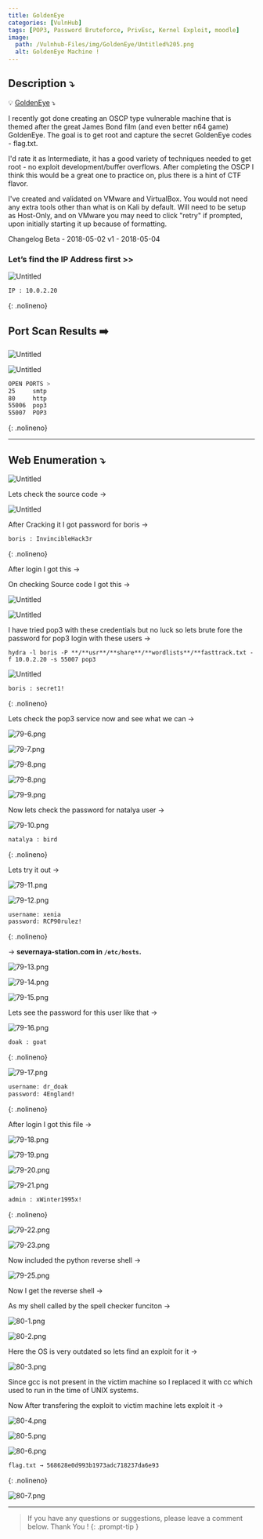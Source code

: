 ```yaml
---
title: GoldenEye
categories: [VulnHub]
tags: [POP3, Password Bruteforce, PrivEsc, Kernel Exploit, moodle]
image:
  path: /Vulnhub-Files/img/GoldenEye/Untitled%205.png
  alt: GoldenEye Machine !
---
```


## **Description ⤵️**


💡 [GoldenEye](https://vulnhub.com/entry/goldeneye-1,240/) ⤵️

I recently got done creating an OSCP type vulnerable machine that is themed after the great James Bond film (and even better n64 game) GoldenEye. The goal is to get root and capture the secret GoldenEye codes - flag.txt.

I'd rate it as Intermediate, it has a good variety of techniques needed to get root - no exploit development/buffer overflows. After completing the OSCP I think this would be a great one to practice on, plus there is a hint of CTF flavor.

I've created and validated on VMware and VirtualBox. You would not need any extra tools other than what is on Kali by default. Will need to be setup as Host-Only, and on VMware you may need to click "retry" if prompted, upon initially starting it up because of formatting.

 Changelog Beta - 2018-05-02 v1 - 2018-05-04



### **Let’s find the IP Address first >>**

![Untitled](/Vulnhub-Files/img/GoldenEye/Untitled.png)

```bash
IP : 10.0.2.20
```
{: .nolineno}

## Port Scan Results ➡️

![Untitled](/Vulnhub-Files/img/GoldenEye/Untitled%201.png)

![Untitled](/Vulnhub-Files/img/GoldenEye/Untitled%202.png)

```bash
OPEN PORTS >
25     smtp
80     http
55006  pop3
55007  POP3
```
{: .nolineno}

---

## Web Enumeration ⤵️

![Untitled](/Vulnhub-Files/img/GoldenEye/Untitled%203.png)

Lets check the source code →

![Untitled](/Vulnhub-Files/img/GoldenEye/Untitled%204.png)

After Cracking it I got password for boris →

```bash
boris : InvincibleHack3r
```
{: .nolineno}

After login I got this →

On checking Source code I got this →

![Untitled](/Vulnhub-Files/img/GoldenEye/Untitled%205.png)

![Untitled](/Vulnhub-Files/img/GoldenEye/Untitled%206.png)

I have tried pop3 with these credentials but no luck so lets brute fore the password for pop3 login with these users →

`hydra -l boris -P **/**usr**/**share**/**wordlists**/**fasttrack.txt -f 10.0.2.20 -s 55007 pop3`

![Untitled](/Vulnhub-Files/img/GoldenEye/Untitled%207.png)

```bash
boris : secret1!
```
{: .nolineno}

Lets check the pop3 service now and see what we can →

![79-6.png](/Vulnhub-Files/img/GoldenEye/79-6.png)

![79-7.png](/Vulnhub-Files/img/GoldenEye/79-7.png)

![79-8.png](/Vulnhub-Files/img/GoldenEye/79-8.png)

![79-8.png](/Vulnhub-Files/img/GoldenEye/79-8%201.png)

![79-9.png](/Vulnhub-Files/img/GoldenEye/79-9.png)

Now lets check the password for natalya user →

![79-10.png](/Vulnhub-Files/img/GoldenEye/79-10.png)

```bash
natalya : bird
```
{: .nolineno}

Lets try it out →

![79-11.png](/Vulnhub-Files/img/GoldenEye/79-11.png)

![79-12.png](/Vulnhub-Files/img/GoldenEye/79-12.png)

```bash
username: xenia
password: RCP90rulez!
```
{: .nolineno}

→ **severnaya-station.com in `/etc/hosts`.**

![79-13.png](/Vulnhub-Files/img/GoldenEye/79-13.png)

![79-14.png](/Vulnhub-Files/img/GoldenEye/79-14.png)

![79-15.png](/Vulnhub-Files/img/GoldenEye/79-15.png)

Lets see the password for this user like that →

![79-16.png](/Vulnhub-Files/img/GoldenEye/79-16.png)

```bash
doak : goat
```
{: .nolineno}

![79-17.png](/Vulnhub-Files/img/GoldenEye/79-17.png)

```bash
username: dr_doak
password: 4England!
```
{: .nolineno}

After login I got this file →

![79-18.png](/Vulnhub-Files/img/GoldenEye/79-18.png)

![79-19.png](/Vulnhub-Files/img/GoldenEye/79-19.png)

![79-20.png](/Vulnhub-Files/img/GoldenEye/79-20.png)

![79-21.png](/Vulnhub-Files/img/GoldenEye/79-21.png)

```bash
admin : xWinter1995x!
```
{: .nolineno}

![79-22.png](/Vulnhub-Files/img/GoldenEye/79-22.png)

![79-23.png](/Vulnhub-Files/img/GoldenEye/79-23.png)

Now included the python reverse shell →

![79-25.png](/Vulnhub-Files/img/GoldenEye/79-25.png)

Now I get the reverse shell →

As my shell called by the spell checker funciton →

![80-1.png](/Vulnhub-Files/img/GoldenEye/80-1.png)

![80-2.png](/Vulnhub-Files/img/GoldenEye/80-2.png)

Here the OS is very outdated so lets find an exploit for it →

![80-3.png](/Vulnhub-Files/img/GoldenEye/80-3.png)

Since gcc is not present in the victim machine so I replaced it with cc which used to run in the time of UNIX systems.

Now After transfering the exploit to victim machine lets exploit it →

![80-4.png](/Vulnhub-Files/img/GoldenEye/80-4.png)

![80-5.png](/Vulnhub-Files/img/GoldenEye/80-5.png)

![80-6.png](/Vulnhub-Files/img/GoldenEye/80-6.png)

```bash
flag.txt → 568628e0d993b1973adc718237da6e93
```
{: .nolineno}

![80-7.png](/Vulnhub-Files/img/GoldenEye/80-7.png)

---

> If you have any questions or suggestions, please leave a comment below.
Thank You ! 
{: .prompt-tip }